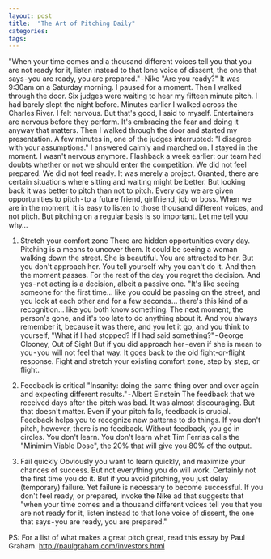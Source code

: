 ```yaml
---
layout: post
title:  "The Art of Pitching Daily"
categories: 
tags:
---
```


"When your time comes and a thousand different voices tell you that you are not ready for it, listen instead to that lone voice of dissent, the one that says - you are ready, you are prepared." - Nike
"Are you ready?" It was 9:30am on a Saturday morning. I paused for a moment. Then I walked through the door. Six judges were waiting to hear my fifteen minute pitch.
I had barely slept the night before. Minutes earlier I walked across the Charles River. I felt nervous. But that's good, I said to myself. Entertainers are nervous before they perform. It's embracing the fear and doing it anyway that matters.
Then I walked through the door and started my presentation. A few minutes in, one of the judges interrupted: "I disagree with your assumptions." I answered calmly and marched on. I stayed in the moment. I wasn't nervous anymore.
Flashback a week earlier: our team had doubts whether or not we should enter the competition. We did not feel prepared. We did not feel ready. It was merely a project.
Granted, there are certain situations where sitting and waiting might be better. But looking back it was better to pitch than not to pitch.
Every day we are given opportunities to pitch - to a future friend, girlfriend, job or boss. When we are in the moment, it is easy to listen to those thousand different voices, and not pitch. But pitching on a regular basis is so important.
Let me tell you why…

1. Stretch your comfort zone
There are hidden opportunities every day. Pitching is a means to uncover them. It could be seeing a woman walking down the street. She is beautiful. You are attracted to her. But you don't approach her. You tell yourself why you can't do it. And then the moment passes. For the rest of the day you regret the decision. And yes - not acting is a decision, albeit a passive one.
"It's like seeing someone for the first time… like you could be passing on the street, and you look at each other and for a few seconds… there's this kind of a recognition… like you both know something. The next moment, the person's gone, and it's too late to do anything about it. And you always remember it, because it was there, and you let it go, and you think to yourself, "What if I had stopped? If I had said something?" - George Clooney, Out of Sight
But if you did approach her - even if she is mean to you - you will not feel that way. It goes back to the old fight-or-flight response. Fight and stretch your existing comfort zone, step by step, or flight.

2. Feedback is critical
"Insanity: doing the same thing over and over again and expecting different results." - Albert Einstein
The feedback that we received days after the pitch was bad. It was almost discouraging. But that doesn't matter. Even if your pitch fails, feedback is crucial. Feedback helps you to recognize new patterns to do things.
If you don't pitch, however, there is no feedback. Without feedback, you go in circles. You don't learn. You don't learn what Tim Ferriss calls the "Minimim Viable Dose", the 20% that will give you 80% of the output.


3. Fail quickly
Obviously you want to learn quickly, and maximize your chances of success. But not everything you do will work. Certainly not the first time you do it. But if you avoid pitching, you just delay (temporary) failure. Yet failure is necessary to become successful.
If you don't feel ready, or prepared, invoke the Nike ad that suggests that "when your time comes and a thousand different voices tell you that you are not ready for it, listen instead to that lone voice of dissent, the one that says - you are ready, you are prepared."


PS: For a list of what makes a great pitch great, read this essay by Paul Graham.
http://paulgraham.com/investors.html

